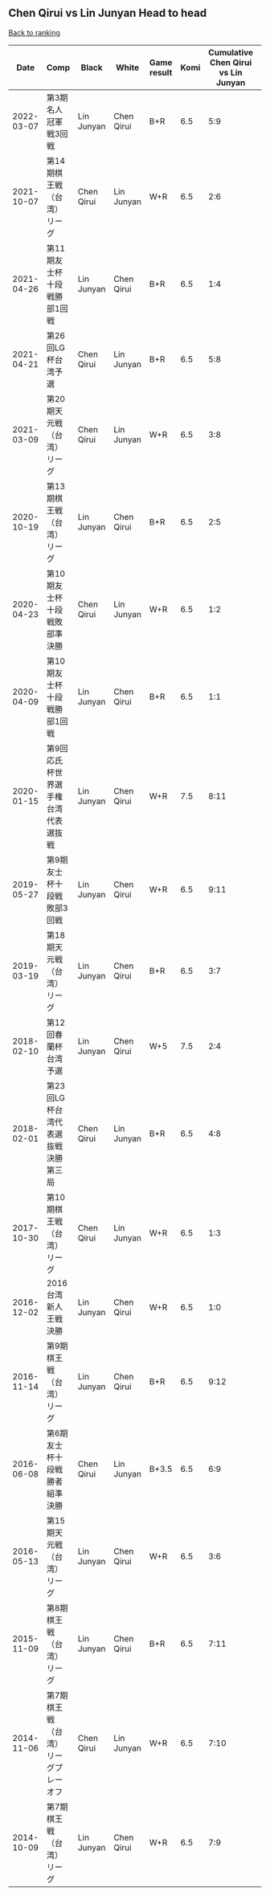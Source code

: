 ## Chen Qirui vs Lin Junyan Head to head

[Back to ranking](../../index.md)




| **Date** | **Comp** | **Black** | **White** | **Game result** | **Komi** | **Cumulative Chen Qirui vs Lin Junyan** | **Chen Qirui streak** | **Lin Junyan streak** | 
| --- | --- | --- | --- | --- | --- | --- | --- | --- |
| 2022-03-07 | 第3期名人冠軍戦3回戦 | Lin Junyan | Chen Qirui | B+R | 6.5 | 5:9 | 0 | 1 | 
| 2021-10-07 | 第14期棋王戦（台湾）リーグ | Chen Qirui | Lin Junyan | W+R | 6.5 | 2:6 | 0 | 2 | 
| 2021-04-26 | 第11期友士杯十段戦勝部1回戦 | Lin Junyan | Chen Qirui | B+R | 6.5 | 1:4 | 0 | 4 | 
| 2021-04-21 | 第26回LG杯台湾予選 | Chen Qirui | Lin Junyan | B+R | 6.5 | 5:8 | 2 | 0 | 
| 2021-03-09 | 第20期天元戦（台湾）リーグ | Chen Qirui | Lin Junyan | W+R | 6.5 | 3:8 | 0 | 2 | 
| 2020-10-19 | 第13期棋王戦（台湾）リーグ | Lin Junyan | Chen Qirui | B+R | 6.5 | 2:5 | 0 | 1 | 
| 2020-04-23 | 第10期友士杯十段戦敗部準決勝 | Chen Qirui | Lin Junyan | W+R | 6.5 | 1:2 | 0 | 2 | 
| 2020-04-09 | 第10期友士杯十段戦勝部1回戦 | Lin Junyan | Chen Qirui | B+R | 6.5 | 1:1 | 0 | 1 | 
| 2020-01-15 | 第9回応氏杯世界選手権台湾代表選抜戦 | Lin Junyan | Chen Qirui | W+R | 7.5 | 8:11 | 1 | 0 | 
| 2019-05-27 | 第9期友士杯十段戦敗部3回戦 | Lin Junyan | Chen Qirui | W+R | 6.5 | 9:11 | 2 | 0 | 
| 2019-03-19 | 第18期天元戦（台湾）リーグ | Lin Junyan | Chen Qirui | B+R | 6.5 | 3:7 | 0 | 1 | 
| 2018-02-10 | 第12回春蘭杯台湾予選 | Lin Junyan | Chen Qirui | W+5 | 7.5 | 2:4 | 1 | 0 | 
| 2018-02-01 | 第23回LG杯台湾代表選抜戦決勝第三局 | Chen Qirui | Lin Junyan | B+R | 6.5 | 4:8 | 1 | 0 | 
| 2017-10-30 | 第10期棋王戦（台湾）リーグ | Chen Qirui | Lin Junyan | W+R | 6.5 | 1:3 | 0 | 3 | 
| 2016-12-02 | 2016台湾新人王戦決勝 | Lin Junyan | Chen Qirui | W+R | 6.5 | 1:0 | 1 | 0 | 
| 2016-11-14 | 第9期棋王戦（台湾）リーグ | Lin Junyan | Chen Qirui | B+R | 6.5 | 9:12 | 0 | 1 | 
| 2016-06-08 | 第6期友士杯十段戦勝者組準決勝 | Chen Qirui | Lin Junyan | B+3.5 | 6.5 | 6:9 | 1 | 0 | 
| 2016-05-13 | 第15期天元戦（台湾）リーグ | Lin Junyan | Chen Qirui | W+R | 6.5 | 3:6 | 1 | 0 | 
| 2015-11-09 | 第8期棋王戦（台湾）リーグ | Lin Junyan | Chen Qirui | B+R | 6.5 | 7:11 | 0 | 2 | 
| 2014-11-06 | 第7期棋王戦（台湾）リーグプレーオフ | Chen Qirui | Lin Junyan | W+R | 6.5 | 7:10 | 0 | 1 | 
| 2014-10-09 | 第7期棋王戦（台湾）リーグ | Lin Junyan | Chen Qirui | W+R | 6.5 | 7:9 | 2 | 0 |




